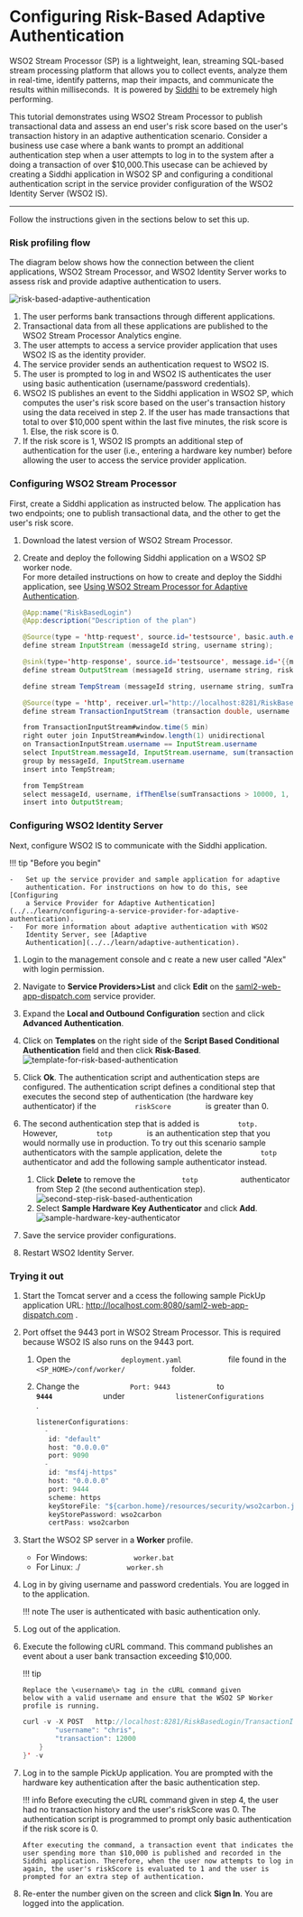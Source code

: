 # Configuring Risk-Based Adaptive Authentication

WSO2 Stream Processor (SP) is a lightweight, lean, streaming SQL-based
stream processing platform that allows you to collect events, analyze
them in real-time, identify patterns, map their impacts, and communicate
the results within milliseconds.  It is powered by
[Siddhi](https://wso2.github.io/siddhi/documentation/siddhi-quckstart-4.0/)
to be extremely high performing.

This tutorial demonstrates using WSO2 Stream Processor to publish
transactional data and assess an end user's risk score based on the
user's transaction history in an adaptive authentication scenario.
Consider a business use case where a bank wants to prompt an additional
authentication step when a user attempts to log in to the system after a
doing a transaction of over $10,000.This usecase can be achieved by
creating a Siddhi application in WSO2 SP and configuring a conditional
authentication script in the service provider configuration of the WSO2
Identity Server (WSO2 IS).

------------------------------------------------------------------------

Follow the instructions given in the sections below to set this up.

### Risk profiling flow

The diagram below shows how the connection between the client
applications, WSO2 Stream Processor, and WSO2 Identity Server works to
assess risk and provide adaptive authentication to users.

![risk-based-adaptive-authentication](../../assets/img/tutorials/risk-based-adaptive-authentication.png)

1.  The user performs bank transactions through different applications.
2.  Transactional data from all these applications are published to the
    WSO2 Stream Processor Analytics engine.
3.  The user attempts to access a service provider application that uses
    WSO2 IS as the identity provider.
4.  The service provider sends an authentication request to WSO2 IS.
5.  The user is prompted to log in and WSO2 IS authenticates the user
    using basic authentication (username/password credentials).
6.  WSO2 IS publishes an event to the Siddhi application in WSO2 SP,
    which computes the user's risk score based on the user's transaction
    history using the data received in step 2. If the user has made
    transactions that total to over $10,000 spent within the last five
    minutes, the risk score is 1. Else, the risk score is 0.
7.  If the risk score is 1, WSO2 IS prompts an additional step of
    authentication for the user (i.e., entering a hardware key number)
    before allowing the user to access the service provider application.

### Configuring WSO2 Stream Processor

First, create a Siddhi application as instructed below. The application
has two endpoints; one to publish transactional data, and the other to
get the user's risk score.

1.  Download the latest version of WSO2 Stream Processor.

2.  Create and deploy the following Siddhi application on a WSO2 SP
    worker node.  
    For more detailed instructions on how to create and deploy the
    Siddhi application, see [Using WSO2 Stream Processor for Adaptive
    Authentication](../../learn/using-wso2-stream-processor-for-adaptive-authentication).

    ``` java
    @App:name("RiskBasedLogin")
    @App:description("Description of the plan")

    @Source(type = 'http-request', source.id='testsource', basic.auth.enabled='true', parameters="'ciphers:TLS_ECDHE_RSA_WITH_AES_128_CBC_SHA256', 'sslEnabledProtocols:TLSv1.1,TLSv1.2'", receiver.url="https://localhost:8280/RiskBasedLogin/InputStream", @map(type='json', @attributes(messageId='trp:messageId',username='$.event.username')))
    define stream InputStream (messageId string, username string);

    @sink(type='http-response', source.id='testsource', message.id='{{messageId}}', @map(type='json'))
    define stream OutputStream (messageId string, username string, riskScore int);

    define stream TempStream (messageId string, username string, sumTransactions double);

    @Source(type = 'http', receiver.url="http://localhost:8281/RiskBasedLogin/TransactionInputStream", basic.auth.enabled='false', @map(type='json', @attributes(username='$.event.username', transaction='$.event.transaction')))
    define stream TransactionInputStream (transaction double, username string);

    from TransactionInputStream#window.time(5 min)
    right outer join InputStream#window.length(1) unidirectional 
    on TransactionInputStream.username == InputStream.username
    select InputStream.messageId, InputStream.username, sum(transaction) as sumTransactions
    group by messageId, InputStream.username
    insert into TempStream;

    from TempStream
    select messageId, username, ifThenElse(sumTransactions > 10000, 1, 0) as riskScore
    insert into OutputStream;
    ```

### Configuring WSO2 Identity Server

Next, configure WSO2 IS to communicate with the Siddhi application.

!!! tip "Before you begin"
    
    -   Set up the service provider and sample application for adaptive
        authentication. For instructions on how to do this, see [Configuring
        a Service Provider for Adaptive Authentication](../../learn/configuring-a-service-provider-for-adaptive-authentication).
    -   For more information about adaptive authentication with WSO2
        Identity Server, see [Adaptive
        Authentication](../../learn/adaptive-authentication).
    

1.  Login to the management console and c reate a new user called "Alex"
    with login permission.
2.  Navigate to **Service Providers\>List** and click **Edit** on the
    [saml2-web-app-dispatch.com](http://saml2-web-app-dispatch.com)
    service provider.
3.  Expand the **Local and Outbound Configuration** section and click
    **Advanced Authentication**.
4.  Click on **Templates** on the right side of the **Script Based
    Conditional Authentication** field and then click **Risk-Based**.
    ![template-for-risk-based-authentication](../../assets/img/tutorials/template-for-risk-based-authentication.png)
5.  Click **Ok**. The authentication script and authentication steps
    are configured. The authentication script defines a conditional step
    that executes the second step of authentication (the hardware key
    authenticator) if the `          riskScore         ` is greater
    than 0.
6.  The second authentication step that is added is
    `          totp.         ` However, `          totp         ` is an
    authentication step that you would normally use in production. To
    try out this scenario sample authenticators with the sample
    application, delete the `          totp         ` authenticator and
    add the following sample authenticator instead.  
    1.  Click **Delete** to remove the `            totp           `
        authenticator from Step 2 (the second authentication step).  
        ![second-step-risk-based-authentication](../../assets/img/tutorials/second-step-risk-based-authentication.png)
    2.  Select **Sample Hardware Key Authenticator** and click
        **Add**.  
        ![sample-hardware-key-authenticator](../../assets/img/tutorials/sample-hardware-key-authenticator.png)
        
7.  Save the service provider configurations.

8.  Restart WSO2 Identity Server.

### Trying it out

1.  Start the Tomcat server and a ccess the following sample PickUp
    application URL:
    <http://localhost.com:8080/saml2-web-app-dispatch.com> .
2.  Port offset the 9443 port in WSO2 Stream Processor. This is required
    because WSO2 IS also runs on the 9443 port.

    1.  Open the `             deployment.yaml            ` file found
        in the `             <SP_HOME>/conf/worker/            ` folder.

    2.  Change the `             Port: 9443            ` to
        **`              9444             `** under
        `             listenerConfigurations            ` .  

        ``` java
        listenerConfigurations:
          -
		   id: "default"
		   host: "0.0.0.0"
		   port: 9090
          -
           id: "msf4j-https"
           host: "0.0.0.0"
           port: 9444
		   scheme: https
	       keyStoreFile: "${carbon.home}/resources/security/wso2carbon.jks"
		   keyStorePassword: wso2carbon
		   certPass: wso2carbon
        ```

3.  Start the WSO2 SP server in a **Worker** profile.  
    -   For Windows: `            worker.bat           `
    -   For Linux: ./ `            worker.sh           `
4.  Log in by giving username and password credentials. You are logged
    in to the application.

    !!! note 
        The user is authenticated with basic authentication only.

5.  Log out of the application.

6.  Execute the following cURL command. This command publishes an event
    about a user bank transaction exceeding $10,000.

    !!! tip
    
        Replace the \<username\> tag in the cURL command given
        below with a valid username and ensure that the WSO2 SP Worker
        profile is running.
    

    ``` java
    curl -v -X POST   http://localhost:8281/RiskBasedLogin/TransactionInputStream   -H 'Accept: application/json'   -H 'Cache-Control: no-cache'   -H 'Content-Type: application/json'   -H 'Postman-Token: 7847a682-012d-4939-88f5-6e8ec781c144'   -d '{    "event": {
            "username": "chris",
            "transaction": 12000
        }
    }' -v
    ```

7.  Log in to the sample PickUp application. You are prompted with the
    hardware key authentication after the basic authentication step.

    !!! info 
		Before executing the cURL command given in step 4, the user had no
		transaction history and the user's riskScore was 0. The
		authentication script is programmed to prompt only basic
		authentication if the risk score is 0.

		After executing the command, a transaction event that indicates the
		user spending more than $10,000 is published and recorded in the
		Siddhi application. Therefore, when the user now attempts to log in
		again, the user's riskScore is evaluated to 1 and the user is
		prompted for an extra step of authentication.

8.  Re-enter the number given on the screen and click **Sign In**. You
    are logged into the application.

